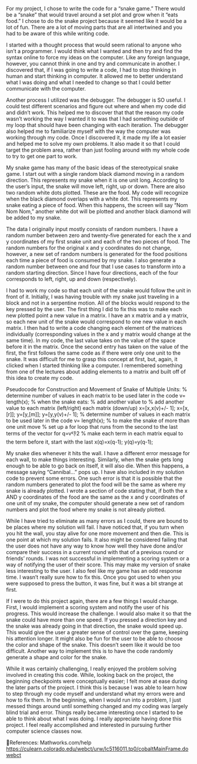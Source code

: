 For my project, I chose to write the code for a “snake game.” There would be a “snake” that would travel around a set plot and grow when it “eats food.” I chose to do the snake project because it seemed like it would be a lot of fun. There are a lot of moving parts that are all intertwined and you had to be aware of this while writing code.

I started with a thought process that would seem rational to anyone who isn’t a programmer. I would think what I wanted and then try and find the syntax online to force my ideas on the computer. Like any foreign language, however, you cannot think in one and try and communicate in another. I discovered that, if I was going to write a code, I had to stop thinking in human and start thinking in computer. It allowed me to better understand what I was doing and what I needed to change so that I could better communicate with the computer.

Another process I utilized was the debugger. The debugger is SO useful. I could test different scenarios and figure out where and when my code did and didn’t work. This helped me to discover that that the reason my code wasn’t working the way I wanted it to was that I had something outside of my loop that should have been changing with each iteration. The debugger also helped me to familiarize myself with the way the computer was working through my code. Once I discovered it, it made my life a lot easier and helped me to solve my own problems. It also made it so that I could target the problem area, rather than just fooling around with my whole code to try to get one part to work.

My snake game has many of the basic ideas of the stereotypical snake game. I start out with a single random black diamond moving in a random direction. This represents my snake when it is one unit long. According to the user’s input, the snake will move left, right, up or down. There are also two random white dots plotted. These are the food. My code will recognize when the black diamond overlaps with a white dot. This represents my snake eating a piece of food. When this happens, the screen will say “Nom Nom Nom,” another white dot will be plotted and another black diamond will be added to my snake.

The data I originally input mostly consists of random numbers. I have a random number between zero and twenty-five generated for each the x and y coordinates of my first snake unit and each of the two pieces of food. The random numbers for the original x and y coordinates do not change, however, a new set of random numbers is generated for the food positions each time a piece of food is consumed by my snake. I also generate a random number between one and four that I use cases to transform into a random starting direction. Since I have four directions, each of the four corresponds to left, right, up and down (respectively).

I had to work my code so that each unit of the snake would follow the unit in front of it. Initially, I was having trouble with my snake just traveling in a block and not in a serpentine motion. All of the blocks would respond to the key pressed by the user. The first thing I did to fix this was to make each new plotted point a new value in a matrix. I have an x matrix and a y matrix, so each new unit of the snake would correspond to one new value in each matrix. I then had to write a code changing each element of the matrices individually (corresponding values in the x and y matrix would change at the same time). In my code, the last value takes on the value of the space before it in the matrix. Once the second entry has taken on the value of the first, the first follows the same code as if there were only one unit to the snake. It was difficult for me to grasp this concept at first, but, again, it clicked when I started thinking like a computer. I remembered something from one of the lectures about adding elements to a matrix and built off of this idea to create my code. 

Pseudocode for Construction and Movement of Snake of Multiple Units:
% determine number of values in each matrix to be used later in the code
v= length(x);
% when the snake eats:
		% add another value to 			% add another value to
each matrix (left/right)			each matrix (down/up)
x=[x,x(v)+/- 1]; 				x=[x,[r]];
     		y=[y,[m]];					y=[y,y(v)+/- 1];
% determine number of values in each matrix to be used later in the code
v= length(x);
% to make the snake of more than one unit move
% set up a for loop that runs from the second to the last terms of the vector
for q=v:-1:2 
       		% make each term in each matrix equal to the term before it, start with the last
x(q)=x(q-1); 
y(q)=y(q-1); 

My snake dies whenever it hits the wall. I have a different error message for each wall, to make things interesting. Similarly, when the snake gets long enough to be able to go back on itself, it will also die. When this happens, a message saying “Cannibal…” pops up. I have also included in my solution code to prevent some errors. One such error is that it is possible that the random numbers generated to plot the food will be the same as where my snake is already plotted. I wrote a section of code stating that, if both the x AND y coordinates of the food are the same as the x and y coordinates of one unit of my snake, the computer should generate a new set of random numbers and plot the food where my snake is not already plotted. 

While I have tried to eliminate as many errors as I could, there are bound to be places where my solution will fail. I have noticed that, if you turn when you hit the wall, you stay alive for one more movement and then die. This is one point at which my solution fails. It also might be considered failing that the user does not have any way to know how well they have done and/or compare their success in a current round with that of a previous round or friends’ rounds. I was not successful in implementing a scoring system or a way of notifying the user of their score. This may make my version of snake less interesting to the user. I also feel like my game has an odd response time. I wasn’t really sure how to fix this. Once you got used to when you were supposed to press the button, it was fine, but it was a bit strange at first. 

If I were to do this project again, there are a few things I would change. First, I would implement a scoring system and notify the user of his progress. This would increase the challenge. I would also make it so that the snake could have more than one speed. If you pressed a direction key and the snake was already going in that direction, the snake would speed up. This would give the user a greater sense of control over the game, keeping his attention longer. It might also be fun for the user to be able to choose the color and shape of the snake. This doesn’t seem like it would be too difficult. Another way to implement this is to have the code randomly generate a shape and color for the snake.  

While it was certainly challenging, I really enjoyed the problem solving involved in creating this code. While, looking back on the project, the beginning checkpoints were conceptually easier; I felt more at ease during the later parts of the project. I think this is because I was able to learn how to step through my code myself and understand what my errors were and how to fix them. In the beginning, when I would run into a problem, I just messed things around until something changed and my coding was largely blind trial and error. Things really became interesting once I started to be able to think about what I was doing. I really appreciate having done this project. I feel really accomplished and interested in pursuing further computer science classes now. 

References:
Mathworks.com/help
https://culearn.colorado.edu/webct/urw/lc5116011.tp0/cobaltMainFrame.dowebct

